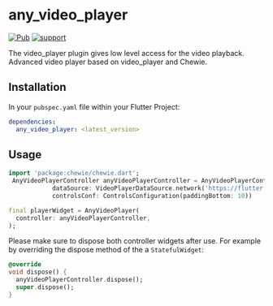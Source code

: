 # any_video_player
[![Pub](https://img.shields.io/pub/v/any_video_player.svg?style=flat-square)](https://pub.dev/packages/any_video_player)
[![support](https://img.shields.io/badge/platform-android%20|%20ios%20-blue.svg)](https://pub.dev/packages/any_video_player)

The video_player plugin gives low level access for the video playback. Advanced video player based on video_player and Chewie.


## Installation

In your `pubspec.yaml` file within your Flutter Project: 

```yaml
dependencies:
  any_video_player: <latest_version>
```

## Usage

```dart
import 'package:chewie/chewie.dart';
 AnyVideoPlayerController anyVideoPlayerController = AnyVideoPlayerController(
            dataSource: VideoPlayerDataSource.network('https://flutter.github.io/assets-for-api-docs/assets/videos/butterfly.mp4'),
            controlsConf: ControlsConfiguration(paddingBottom: 10))

final playerWidget = AnyVideoPlayer(
  controller: anyVideoPlayerController,
);
```

Please make sure to dispose both controller widgets after use. For example by overriding the dispose method of the a `StatefulWidget`:
```dart
@override
void dispose() {
  anyVideoPlayerController.dispose();
  super.dispose();
}
```
